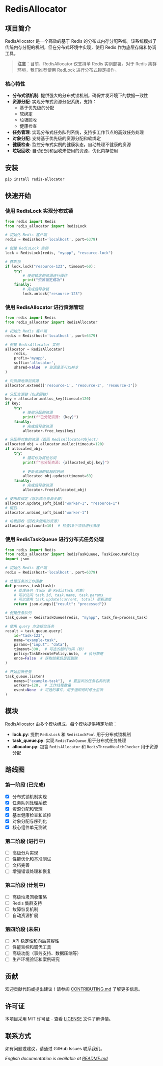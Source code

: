 # RedisAllocator

## 项目简介

RedisAllocator 是一个高效的基于 Redis 的分布式内存分配系统。该系统模拟了传统内存分配的机制，但在分布式环境中实现，使用 Redis 作为底层存储和协调工具。

> **注意**：目前，RedisAllocator 仅支持单 Redis 实例部署。对于 Redis 集群环境，我们推荐使用 RedLock 进行分布式锁定操作。

### 核心特性

- **分布式锁机制**: 提供强大的分布式锁机制，确保并发环境下的数据一致性
- **资源分配**: 实现分布式资源分配系统，支持：
  - 基于优先级的分配
  - 软绑定
  - 垃圾回收
  - 健康检查
- **任务管理**: 实现分布式任务队列系统，支持多工作节点的高效任务处理
- **对象分配**: 支持基于优先级的资源分配和软绑定
- **健康检查**: 监控分布式实例的健康状态，自动处理不健康的资源
- **垃圾回收**: 自动识别和回收未使用的资源，优化内存使用

## 安装

```bash
pip install redis-allocator
```

## 快速开始

### 使用 RedisLock 实现分布式锁

```python
from redis import Redis
from redis_allocator import RedisLock

# 初始化 Redis 客户端
redis = Redis(host='localhost', port=6379)

# 创建 RedisLock 实例
lock = RedisLock(redis, "myapp", "resource-lock")

# 获取锁
if lock.lock("resource-123", timeout=60):
    try:
        # 使用锁定的资源进行操作
        print("资源锁定成功")
    finally:
        # 完成后释放锁
        lock.unlock("resource-123")
```

### 使用 RedisAllocator 进行资源管理

```python
from redis import Redis
from redis_allocator import RedisAllocator

# 初始化 Redis 客户端
redis = Redis(host='localhost', port=6379)

# 创建 RedisAllocator 实例
allocator = RedisAllocator(
    redis, 
    prefix='myapp',
    suffix='allocator',
    shared=False  # 资源是否可以共享
)

# 向资源池添加资源
allocator.extend(['resource-1', 'resource-2', 'resource-3'])

# 分配资源键（仅返回键）
key = allocator.malloc_key(timeout=120)
if key:
    try:
        # 使用分配的资源
        print(f"已分配资源: {key}")
    finally:
        # 完成后释放资源
        allocator.free_keys(key)

# 分配带对象的资源（返回 RedisAllocatorObject）
allocated_obj = allocator.malloc(timeout=120)
if allocated_obj:
    try:
        # 键可作为属性访问
        print(f"已分配资源: {allocated_obj.key}")
        
        # 更新资源的锁超时时间
        allocated_obj.update(timeout=60)
    finally:
        # 完成后释放资源
        allocator.free(allocated_obj)

# 使用软绑定（将名称与资源关联）
allocator.update_soft_bind("worker-1", "resource-1")
# 稍后...
allocator.unbind_soft_bind("worker-1")

# 垃圾回收（回收未使用的资源）
allocator.gc(count=10)  # 检查10个项目进行清理
```

### 使用 RedisTaskQueue 进行分布式任务处理

```python
from redis import Redis
from redis_allocator import RedisTaskQueue, TaskExecutePolicy
import json

# 初始化 Redis 客户端
redis = Redis(host='localhost', port=6379)

# 处理任务的工作函数
def process_task(task):
    # 处理任务（task 是 RedisTask 对象）
    # 可以访问 task.id, task.name, task.params
    # 可以使用 task.update(current, total) 更新进度
    return json.dumps({"result": "processed"})

# 创建任务队列
task_queue = RedisTaskQueue(redis, "myapp", task_fn=process_task)

# 使用 query 方法提交任务
result = task_queue.query(
    id="task-123",
    name="example-task",
    params={"input": "data"},
    timeout=300,  # 可选的超时时间（秒）
    policy=TaskExecutePolicy.Auto,  # 执行策略
    once=False  # 获取结果后是否删除
)

# 开始监听任务
task_queue.listen(
    names=["example-task"],  # 要监听的任务名称列表
    workers=128,  # 工作线程数量
    event=None  # 可选的事件，用于通知何时停止监听
)
```

## 模块

RedisAllocator 由多个模块组成，每个模块提供特定功能：

- **lock.py**: 提供 `RedisLock` 和 `RedisLockPool` 用于分布式锁机制
- **task_queue.py**: 实现 `RedisTaskQueue` 用于分布式任务处理
- **allocator.py**: 包含 `RedisAllocator` 和 `RedisThreadHealthChecker` 用于资源分配

## 路线图

### 第一阶段 (已完成)
- [x] 分布式锁机制实现
- [x] 任务队列处理系统
- [x] 资源分配和管理
- [x] 基本健康检查和监控
- [x] 对象分配与序列化
- [x] 核心组件单元测试

### 第二阶段 (进行中)
- [ ] 高级分片实现
- [ ] 性能优化和基准测试
- [ ] 文档完善
- [ ] 增强错误处理和恢复

### 第三阶段 (计划中)
- [ ] 高级垃圾回收策略
- [ ] Redis 集群支持
- [ ] 故障恢复机制
- [ ] 自动资源扩展

### 第四阶段 (未来)
- [ ] API 稳定性和向后兼容性
- [ ] 性能监控和调优工具
- [ ] 高级功能（事务支持、数据压缩等）
- [ ] 生产环境验证和案例研究

## 贡献

欢迎贡献代码或提出建议！请参阅 [CONTRIBUTING.md](CONTRIBUTING.md) 了解更多信息。

## 许可证

本项目采用 MIT 许可证 - 查看 [LICENSE](LICENSE) 文件了解详情。

## 联系方式

如有问题或建议，请通过 GitHub Issues 联系我们。

*English documentation is available at [README.md](README.md)*
